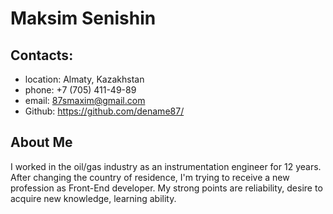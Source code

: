 # Maksim Senishin

## Contacts:
* location: Almaty, Kazakhstan
* phone: +7 (705) 411-49-89
* email: 87smaxim@gmail.com
* Github: https://github.com/dename87/

## About Me
I worked in the oil/gas industry as an instrumentation engineer for 12 years. After changing the country of residence, I'm trying to receive a new profession as Front-End developer. My strong points are reliability, desire to acquire new knowledge, learning ability.
